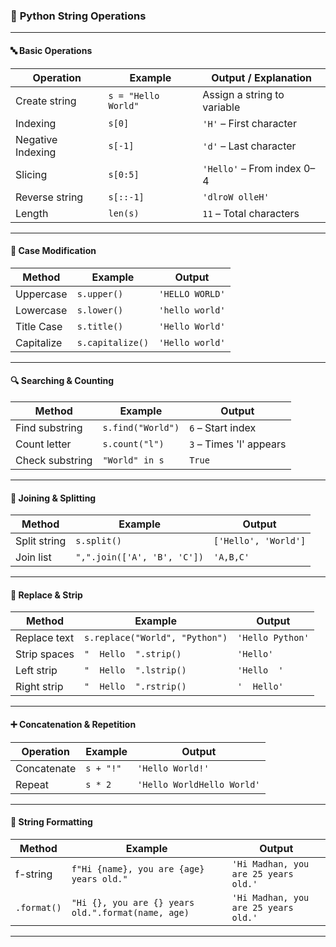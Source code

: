 ### 📘 **Python String Operations**

---

#### 🔤 Basic Operations

| Operation         | Example             | Output / Explanation        |
| ----------------- | ------------------- | --------------------------- |
| Create string     | `s = "Hello World"` | Assign a string to variable |
| Indexing          | `s[0]`              | `'H'` – First character     |
| Negative Indexing | `s[-1]`             | `'d'` – Last character      |
| Slicing           | `s[0:5]`            | `'Hello'` – From index 0–4  |
| Reverse string    | `s[::-1]`           | `'dlroW olleH'`             |
| Length            | `len(s)`            | `11` – Total characters     |

---

#### 🔡 Case Modification

| Method     | Example          | Output          |
| ---------- | ---------------- | --------------- |
| Uppercase  | `s.upper()`      | `'HELLO WORLD'` |
| Lowercase  | `s.lower()`      | `'hello world'` |
| Title Case | `s.title()`      | `'Hello World'` |
| Capitalize | `s.capitalize()` | `'Hello world'` |

---

#### 🔍 Searching & Counting

| Method          | Example           | Output                  |
| --------------- | ----------------- | ----------------------- |
| Find substring  | `s.find("World")` | `6` – Start index       |
| Count letter    | `s.count("l")`    | `3` – Times 'l' appears |
| Check substring | `"World" in s`    | `True`                  |

---

#### 🔗 Joining & Splitting

| Method       | Example                     | Output               |
| ------------ | --------------------------- | -------------------- |
| Split string | `s.split()`                 | `['Hello', 'World']` |
| Join list    | `",".join(['A', 'B', 'C'])` | `'A,B,C'`            |

---

#### 🔁 Replace & Strip

| Method       | Example                        | Output           |
| ------------ | ------------------------------ | ---------------- |
| Replace text | `s.replace("World", "Python")` | `'Hello Python'` |
| Strip spaces | `"  Hello  ".strip()`          | `'Hello'`        |
| Left strip   | `"  Hello  ".lstrip()`         | `'Hello  '`      |
| Right strip  | `"  Hello  ".rstrip()`         | `'  Hello'`      |

---

#### ➕ Concatenation & Repetition

| Operation   | Example   | Output                     |
| ----------- | --------- | -------------------------- |
| Concatenate | `s + "!"` | `'Hello World!'`           |
| Repeat      | `s * 2`   | `'Hello WorldHello World'` |

---

#### 🧾 String Formatting

| Method      | Example                                            | Output                               |
| ----------- | -------------------------------------------------- | ------------------------------------ |
| f-string    | `f"Hi {name}, you are {age} years old."`           | `'Hi Madhan, you are 25 years old.'` |
| `.format()` | `"Hi {}, you are {} years old.".format(name, age)` | `'Hi Madhan, you are 25 years old.'` |

---


